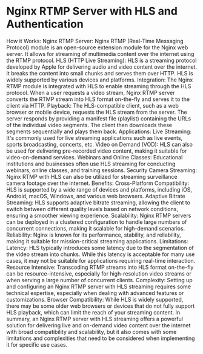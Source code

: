 # Nginx RTMP Server with HLS and Authentication
 How it Works: Nginx RTMP Server: Nginx RTMP (Real-Time Messaging Protocol) module is an open-source extension module for the Nginx web server. It allows for streaming of multimedia content over the internet using the RTMP protocol.  HLS (HTTP Live Streaming): HLS is a streaming protocol developed by Apple for delivering audio and video content over the internet. It breaks the content into small chunks and serves them over HTTP. HLS is widely supported by various devices and platforms.  Integration: The Nginx RTMP module is integrated with HLS to enable streaming through the HLS protocol. When a user requests a video stream, Nginx RTMP server converts the RTMP stream into HLS format on-the-fly and serves it to the client via HTTP.  Playback: The HLS-compatible client, such as a web browser or mobile device, requests the HLS stream from the server. The server responds by providing a manifest file (playlist) containing the URLs of the individual video segments. The client then downloads these segments sequentially and plays them back.  Applications: Live Streaming: It's commonly used for live streaming applications such as live events, sports broadcasting, concerts, etc.  Video on Demand (VOD): HLS can also be used for delivering pre-recorded video content, making it suitable for video-on-demand services.  Webinars and Online Classes: Educational institutions and businesses often use HLS streaming for conducting webinars, online classes, and training sessions.  Security Camera Streaming: Nginx RTMP with HLS can also be utilized for streaming surveillance camera footage over the internet.  Benefits: Cross-Platform Compatibility: HLS is supported by a wide range of devices and platforms, including iOS, Android, macOS, Windows, and various web browsers.  Adaptive Bitrate Streaming: HLS supports adaptive bitrate streaming, allowing the client to switch between different quality levels based on network conditions, ensuring a smoother viewing experience.  Scalability: Nginx RTMP servers can be deployed in a clustered configuration to handle large numbers of concurrent connections, making it scalable for high-demand scenarios.  Reliability: Nginx is known for its performance, stability, and reliability, making it suitable for mission-critical streaming applications.  Limitations: Latency: HLS typically introduces some latency due to the segmentation of the video stream into chunks. While this latency is acceptable for many use cases, it may not be suitable for applications requiring real-time interaction.  Resource Intensive: Transcoding RTMP streams into HLS format on-the-fly can be resource-intensive, especially for high-resolution video streams or when serving a large number of concurrent clients.  Complexity: Setting up and configuring an Nginx RTMP server with HLS streaming requires some technical expertise, especially when dealing with advanced features or customizations.  Browser Compatibility: While HLS is widely supported, there may be some older web browsers or devices that do not fully support HLS playback, which can limit the reach of your streaming content.  In summary, an Nginx RTMP server with HLS streaming offers a powerful solution for delivering live and on-demand video content over the internet with broad compatibility and scalability, but it also comes with some limitations and complexities that need to be considered when implementing it for specific use cases.
